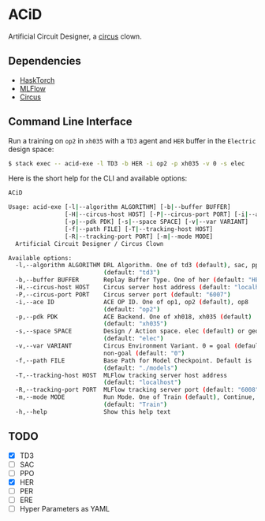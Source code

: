 # ACiD

Artificial Circuit Designer, a 
[circus](https://github.com/augustunderground/circus) clown.

## Dependencies

- [HaskTorch](https://github.com/hasktorch/hasktorch)
- [MLFlow](https://github.com/AugustUnderground/mlflow-hs)
- [Circus](https://github.com/AugustUnderground/circus)

## Command Line Interface

Run a training on `op2` in `xh035` with a `TD3` agent and `HER` buffer in the
`Electric` design space:

```bash
$ stack exec -- acid-exe -l TD3 -b HER -i op2 -p xh035 -v 0 -s elec
```

Here is the short help for the CLI and available options:

```bash
ACiD

Usage: acid-exe [-l|--algorithm ALGORITHM] [-b|--buffer BUFFER]
                [-H|--circus-host HOST] [-P|--circus-port PORT] [-i|--ace ID]
                [-p|--pdk PDK] [-s|--space SPACE] [-v|--var VARIANT]
                [-f|--path FILE] [-T|--tracking-host HOST]
                [-R|--tracking-port PORT] [-m|--mode MODE]
  Artificial Circuit Designer / Circus Clown

Available options:
  -l,--algorithm ALGORITHM DRL Algorithm. One of td3 (default), sac, ppo
                           (default: "td3")
  -b,--buffer BUFFER       Replay Buffer Type. One of her (default: "HER")
  -H,--circus-host HOST    Circus server host address (default: "localhost")
  -P,--circus-port PORT    Circus server port (default: "6007")
  -i,--ace ID              ACE OP ID. One of op1, op2 (default), op8
                           (default: "op2")
  -p,--pdk PDK             ACE Backend. One of xh018, xh035 (default)
                           (default: "xh035")
  -s,--space SPACE         Design / Action space. elec (default) or geom
                           (default: "elec")
  -v,--var VARIANT         Circus Environment Variant. 0 = goal (default), 1 =
                           non-goal (default: "0")
  -f,--path FILE           Base Path for Model Checkpoint. Default is ./models
                           (default: "./models")
  -T,--tracking-host HOST  MLFlow tracking server host address
                           (default: "localhost")
  -R,--tracking-port PORT  MLFlow tracking server port (default: "6008")
  -m,--mode MODE           Run Mode. One of Train (default), Continue, Evaluate
                           (default: "Train")
  -h,--help                Show this help text
```

## TODO

- [X] TD3
- [ ] SAC
- [ ] PPO
- [X] HER
- [ ] PER
- [ ] ERE
- [ ] Hyper Parameters as YAML
